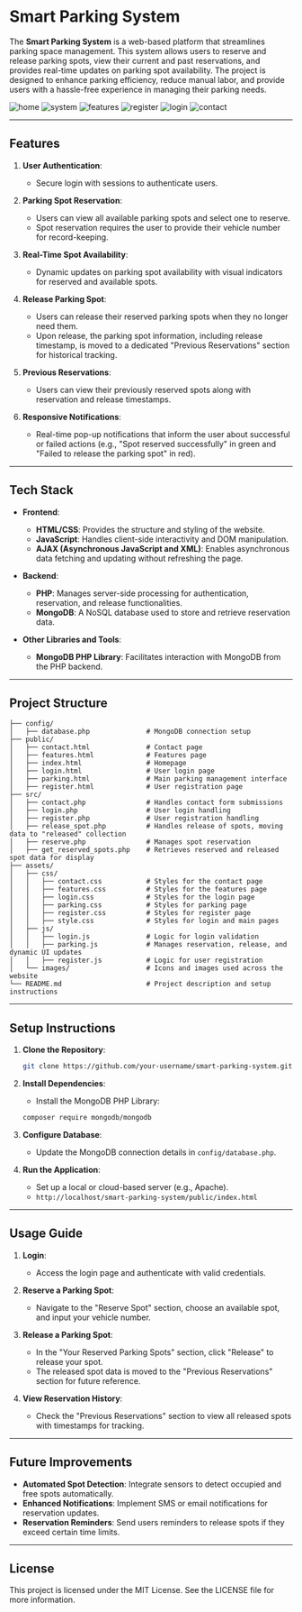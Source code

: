 # Smart Parking System

The **Smart Parking System** is a web-based platform that streamlines parking space management. This system allows users to reserve and release parking spots, view their current and past reservations, and provides real-time updates on parking spot availability. The project is designed to enhance parking efficiency, reduce manual labor, and provide users with a hassle-free experience in managing their parking needs.

![home](https://github.com/ravindusenavirathna/Smart-Parking-System/blob/1fd06edd496306ee2eeb786ca31c71f945a8e283/assets/screenshots/home.png)
![system](https://github.com/ravindusenavirathna/Smart-Parking-System/blob/1fd06edd496306ee2eeb786ca31c71f945a8e283/assets/screenshots/system.png)
![features](https://github.com/ravindusenavirathna/Smart-Parking-System/blob/1fd06edd496306ee2eeb786ca31c71f945a8e283/assets/screenshots/feature.png)
![register](https://github.com/ravindusenavirathna/Smart-Parking-System/blob/1fd06edd496306ee2eeb786ca31c71f945a8e283/assets/screenshots/register.png)
![login](https://github.com/ravindusenavirathna/Smart-Parking-System/blob/1fd06edd496306ee2eeb786ca31c71f945a8e283/assets/screenshots/login.png)
![contact](https://github.com/ravindusenavirathna/Smart-Parking-System/blob/1fd06edd496306ee2eeb786ca31c71f945a8e283/assets/screenshots/contact.png)

---

## Features

1.  **User Authentication**:

    - Secure login with sessions to authenticate users.

2.  **Parking Spot Reservation**:

    - Users can view all available parking spots and select one to reserve.
    - Spot reservation requires the user to provide their vehicle number for record-keeping.

3.  **Real-Time Spot Availability**:

    - Dynamic updates on parking spot availability with visual indicators for reserved and available spots.

4.  **Release Parking Spot**:

    - Users can release their reserved parking spots when they no longer need them.
    - Upon release, the parking spot information, including release timestamp, is moved to a dedicated "Previous Reservations" section for historical tracking.

5.  **Previous Reservations**:

    - Users can view their previously reserved spots along with reservation and release timestamps.

6.  **Responsive Notifications**:

    - Real-time pop-up notifications that inform the user about successful or failed actions (e.g., "Spot reserved successfully" in green and "Failed to release the parking spot" in red).

---

## Tech Stack

- **Frontend**:

  - **HTML/CSS**: Provides the structure and styling of the website.
  - **JavaScript**: Handles client-side interactivity and DOM manipulation.
  - **AJAX (Asynchronous JavaScript and XML)**: Enables asynchronous data fetching and updating without refreshing the page.

- **Backend**:

  - **PHP**: Manages server-side processing for authentication, reservation, and release functionalities.
  - **MongoDB**: A NoSQL database used to store and retrieve reservation data.

- **Other Libraries and Tools**:

  - **MongoDB PHP Library**: Facilitates interaction with MongoDB from the PHP backend.

---

## Project Structure

```
├── config/
│   ├── database.php              # MongoDB connection setup
├── public/
│   ├── contact.html              # Contact page
│   ├── features.html             # Features page
│   ├── index.html                # Homepage
│   ├── login.html                # User login page
│   ├── parking.html              # Main parking management interface
│   ├── register.html             # User registration page
├── src/
│   ├── contact.php               # Handles contact form submissions
│   ├── login.php                 # User login handling
│   ├── register.php              # User registration handling
│   ├── release_spot.php          # Handles release of spots, moving data to "released" collection
│   ├── reserve.php               # Manages spot reservation
│   ├── get_reserved_spots.php    # Retrieves reserved and released spot data for display
├── assets/
│   ├── css/
│   │   ├── contact.css           # Styles for the contact page
│   │   ├── features.css          # Styles for the features page
│   │   ├── login.css             # Styles for the login page
│   │   ├── parking.css           # Styles for parking page
│   │   ├── register.css          # Styles for register page
│   │   ├── style.css             # Styles for login and main pages
│   ├── js/
│   │   ├── login.js              # Logic for login validation
│   │   ├── parking.js            # Manages reservation, release, and dynamic UI updates
│   │   ├── register.js           # Logic for user registration
│   └── images/                   # Icons and images used across the website
└── README.md                     # Project description and setup instructions

```

---

## Setup Instructions

1.  **Clone the Repository**:
    ```bash
    git clone https://github.com/your-username/smart-parking-system.git
    ```
2.  **Install Dependencies**:

    - Install the MongoDB PHP Library:

    ```bash
    composer require mongodb/mongodb
    ```

3.  **Configure Database**:

    - Update the MongoDB connection details in `config/database.php`.

4.  **Run the Application**:

    - Set up a local or cloud-based server (e.g., Apache).
    - `http://localhost/smart-parking-system/public/index.html`

---

## Usage Guide

1.  **Login**:

    - Access the login page and authenticate with valid credentials.

2.  **Reserve a Parking Spot**:

    - Navigate to the "Reserve Spot" section, choose an available spot, and input your vehicle number.

3.  **Release a Parking Spot**:

    - In the "Your Reserved Parking Spots" section, click "Release" to release your spot.
    - The released spot data is moved to the "Previous Reservations" section for future reference.

4.  **View Reservation History**:

    - Check the "Previous Reservations" section to view all released spots with timestamps for tracking.

---

## Future Improvements

- **Automated Spot Detection**: Integrate sensors to detect occupied and free spots automatically.
- **Enhanced Notifications**: Implement SMS or email notifications for reservation updates.
- **Reservation Reminders**: Send users reminders to release spots if they exceed certain time limits.

---

## License

This project is licensed under the MIT License. See the LICENSE file for more information.

